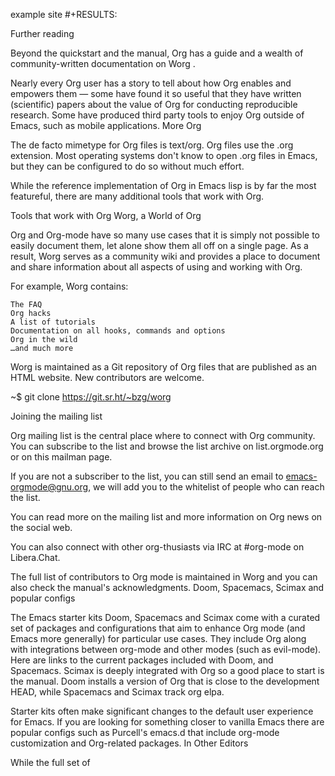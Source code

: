 example site
#+RESULTS:

Further reading

Beyond the quickstart and the manual, Org has a guide and a wealth of community-written documentation on Worg .

Nearly every Org user has a story to tell about how Org enables and empowers them — some have found it so useful that they have written (scientific) papers about the value of Org for conducting reproducible research. Some have produced third party tools to enjoy Org outside of Emacs, such as mobile applications.
More Org

The de facto mimetype for Org files is text/org. Org files use the .org extension. Most operating systems don't know to open .org files in Emacs, but they can be configured to do so without much effort.

While the reference implementation of Org in Emacs lisp is by far the most featureful, there are many additional tools that work with Org.

Tools that work with Org
Worg, a World of Org

Org and Org-mode have so many use cases that it is simply not possible to easily document them, let alone show them all off on a single page. As a result, Worg serves as a community wiki and provides a place to document and share information about all aspects of using and working with Org.

For example, Worg contains:

    The FAQ
    Org hacks
    A list of tutorials
    Documentation on all hooks, commands and options
    Org in the wild
    …and much more

Worg is maintained as a Git repository of Org files that are published as an HTML website. New contributors are welcome.

~$ git clone https://git.sr.ht/~bzg/worg

Joining the mailing list

Org mailing list is the central place where to connect with Org community. You can subscribe to the list and browse the list archive on list.orgmode.org or on this mailman page.

If you are not a subscriber to the list, you can still send an email to emacs-orgmode@gnu.org, we will add you to the whitelist of people who can reach the list.

You can read more on the mailing list and more information on Org news on the social web.

You can also connect with other org-thusiasts via IRC at #org-mode on Libera.Chat.

The full list of contributors to Org mode is maintained in Worg and you can also check the manual's acknowledgments.
Doom, Spacemacs, Scimax and popular configs

The Emacs starter kits Doom, Spacemacs and Scimax come with a curated set of packages and configurations that aim to enhance Org mode (and Emacs more generally) for particular use cases. They include Org along with integrations between org-mode and other modes (such as evil-mode). Here are links to the current packages included with Doom, and Spacemacs. Scimax is deeply integrated with Org so a good place to start is the manual. Doom installs a version of Org that is close to the development HEAD, while Spacemacs and Scimax track org elpa.

Starter kits often make significant changes to the default user experience for Emacs. If you are looking for something closer to vanilla Emacs there are popular configs such as Purcell's emacs.d that include org-mode customization and Org-related packages.
In Other Editors

While the full set of 
